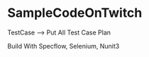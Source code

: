 # SampleCodeOnTwitch

TestCase --> Put All Test Case Plan 

Build With Specflow, Selenium, Nunit3


